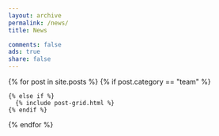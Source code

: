 ```yaml
---
layout: archive
permalink: /news/
title: News

comments: false
ads: true
share: false
---
```


<div class="tiles">
{% for post in site.posts %}
  {% if post.category == "team" %}
    
	{% else if %}
	  {% include post-grid.html %}
	{% endif %}
{% endfor %}
</div>
